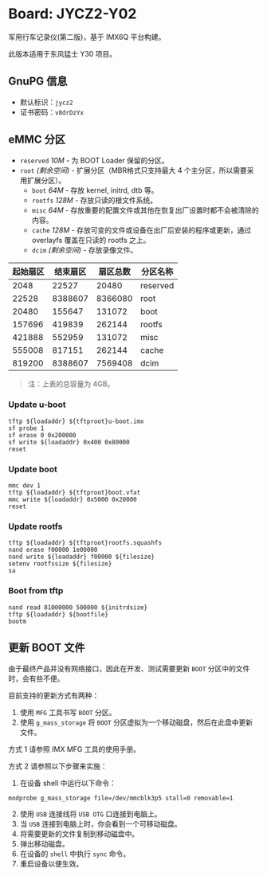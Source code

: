 # Board: JYCZ2-Y02

军用行车记录仪(第二版)，基于 IMX6Q 平台构建。

此版本适用于东风猛士 Y30 项目。

## GnuPG 信息

- 默认标识：`jycz2`
- 证书密码：`v8drDzYx`

## eMMC 分区

- `reserved` *10M* - 为 BOOT Loader 保留的分区。
- `root` *(剩余空间)* - 扩展分区（MBR格式只支持最大 4 个主分区，所以需要采用扩展分区）。
  - `boot` *64M* - 存放 kernel, initrd, dtb 等。
  - `rootfs` *128M* - 存放只读的根文件系统。
  - `misc` *64M* - 存放重要的配置文件或其他在恢复出厂设置时都不会被清除的内容。
  - `cache` *128M* - 存放可变的文件或设备在出厂后安装的程序或更新，通过 overlayfs 覆盖在只读的 rootfs 之上。
  - `dcim` *(剩余空间)* - 存放录像文件。


起始扇区 | 结束扇区 | 扇区总数 | 分区名称
---------|----------|----------|---------
2048     | 22527    | 20480    | reserved
22528    | 8388607  | 8366080  | root
20480    | 155647   | 131072   | boot
157696   | 419839   | 262144   | rootfs
421888   | 552959   | 131072   | misc
555008   | 817151   | 262144   | cache
819200   | 8388607  | 7569408  | dcim

> 注：上表的总容量为 4GB。

### Update u-boot

```
tftp ${loadaddr} ${tftproot}u-boot.imx
sf probe 1
sf erase 0 0x200000
sf write ${loadaddr} 0x400 0x80000
reset 
```

### Update boot

```
mmc dev 1
tftp ${loadaddr} ${tftproot}boot.vfat
mmc write ${loadaddr} 0x5000 0x20000
reset
```

### Update rootfs

```
tftp ${loadaddr} ${tftproot}rootfs.squashfs
nand erase f00000 1e00000
nand write ${loadaddr} f00000 ${filesize}
setenv rootfssize ${filesize}
sa
```

### Boot from tftp

```
nand read 81000000 500000 ${initrdsize}
tftp ${loadaddr} ${bootfile}
bootm
```

## 更新 BOOT 文件

由于最终产品并没有网络接口，因此在开发、测试需要更新 `BOOT` 分区中的文件时，会有些不便。

目前支持的更新方式有两种：

1. 使用 `MFG` 工具书写 `BOOT` 分区。
2. 使用 `g_mass_storage` 将 `BOOT` 分区虚拟为一个移动磁盘，然后在此盘中更新文件。

方式 1 请参照 IMX MFG 工具的使用手册。

方式 2 请参照以下步骤来实施：

1. 在设备 shell 中运行以下命令：

```sh
modprobe g_mass_storage file=/dev/mmcblk3p5 stall=0 removable=1
```

2. 使用 `USB` 连接线将 `USB OTG` 口连接到电脑上。
3. 当 `USB` 连接到电脑上时，你会看到一个可移动磁盘。
4. 将需要更新的文件复制到移动磁盘中。
5. 弹出移动磁盘。
6. 在设备的 `shell` 中执行 `sync` 命令。
7. 重启设备以便生效。

